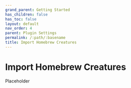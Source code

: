 ```yaml
---
grand_parent: Getting Started
has_children: false
has_toc: false
layout: default
nav_order: 4
parent: Plugin Settings
permalink: /:path/:basename
title: Import Homebrew Creatures
---
```


# Import Homebrew Creatures

Placeholder
